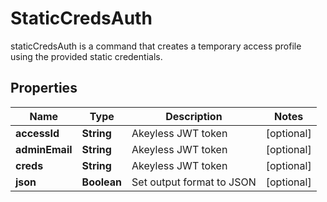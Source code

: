 

# StaticCredsAuth

staticCredsAuth is a command that creates a temporary access profile using the provided static credentials.
## Properties

Name | Type | Description | Notes
------------ | ------------- | ------------- | -------------
**accessId** | **String** | Akeyless JWT token |  [optional]
**adminEmail** | **String** | Akeyless JWT token |  [optional]
**creds** | **String** | Akeyless JWT token |  [optional]
**json** | **Boolean** | Set output format to JSON |  [optional]



